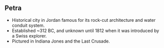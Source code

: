 Petra
-----

* Historical city in Jordan famous for its rock-cut architecture and water conduit system.
* Established ~312 BC, and unknown until 1812 when it was introduced by a Swiss explorer.
* Pictured in Indiana Jones and the Last Crusade.
